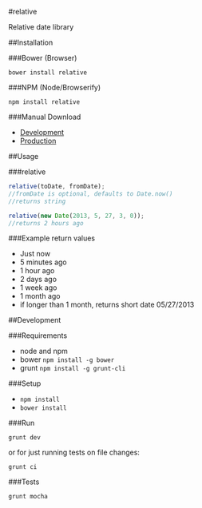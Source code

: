 #relative

Relative date library

##Installation

###Bower (Browser)

`bower install relative`

###NPM (Node/Browserify)

`npm install relative`

###Manual Download

- [Development]()
- [Production]()

##Usage

###relative
```javascript
relative(toDate, fromDate);
//fromDate is optional, defaults to Date.now()
//returns string
```

```javascript
relative(new Date(2013, 5, 27, 3, 0));
//returns 2 hours ago
```

###Example return values

- Just now
- 5 minutes ago
- 1 hour ago
- 2 days ago
- 1 week ago
- 1 month ago
- if longer than 1 month, returns short date 05/27/2013

##Development

###Requirements

- node and npm
- bower `npm install -g bower`
- grunt `npm install -g grunt-cli`

###Setup

- `npm install`
- `bower install`

###Run

`grunt dev`

or for just running tests on file changes:

`grunt ci`

###Tests

`grunt mocha`
